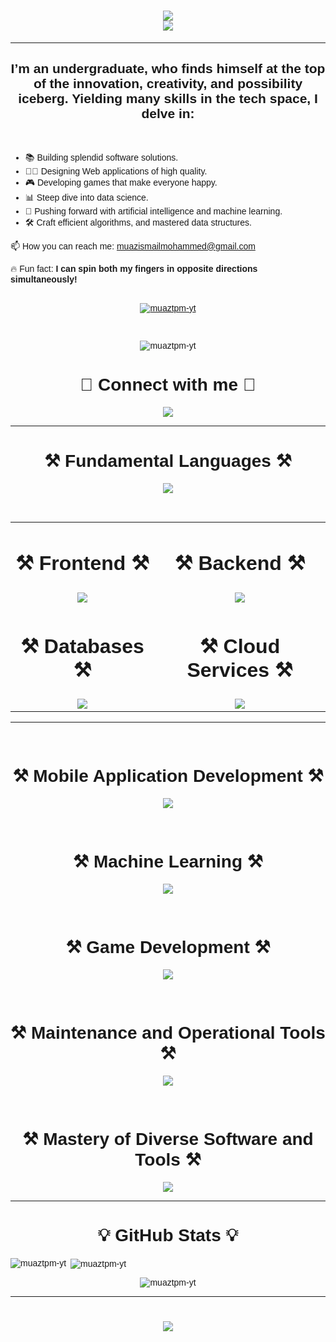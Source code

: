 <head>
  <link href="https://fonts.googleapis.com/css2?family=Poppins:wght@400;700&display=swap" rel="stylesheet">
</head>

<div style="font-family: 'Poppins', sans-serif;">
<h1 align="center">
  <img src="https://readme-typing-svg.herokuapp.com?font=Poppins&weight=700&size=35&duration=3000&pause=1000&color=4169E1&center=true&vCenter=true&width=500&height=70&lines=Hello+World!+%F0%9F%91%8B" /> <br>
  <img src="https://readme-typing-svg.herokuapp.com?font=Poppins&weight=700&size=35&duration=3000&pause=1000&color=4169E1&center=true&vCenter=true&width=550&height=70&lines=I'm+Muaz+Ismail+Mohammed!" /> <br>
</h1>

<hr/>

<h2 align="center">I’m an undergraduate, who finds himself at the top of the innovation, creativity, and possibility iceberg. Yielding many skills in the tech space, I delve in:</h2>

<br/>

<div>
    <ul>
    <li>📚 Building splendid software solutions.</li>
    <li>👩🏿 Designing Web applications of high quality.</li>
    <li>🎮 Developing games that make everyone happy.</li>
    <li>📊 Steep dive into data science.</li>
    <li>🧠 Pushing forward with artificial intelligence and machine learning.</li>
    <li>🛠️ Craft efficient algorithms, and mastered data structures.</li>
    </ul>
</div>

<div style="margin-bottom: 30px;">
    <p>
    📫 How you can reach me: <a href="mailto:muazismailmohammed@gmail.com">muazismailmohammed@gmail.com</a>
    </p>
    <p>🔥 Fun fact: <strong>I can spin both my fingers in opposite directions simultaneously!</strong></p>
</div>

<p align="center">
  <a href="https://github.com/ryo-ma/github-profile-trophy">
    <img src="https://github-profile-trophy.vercel.app/?username=muaztpm-yt" alt="muaztpm-yt" />
  </a>
</p>

<br/>

<p align="center">
  <img src="https://komarev.com/ghpvc/?username=muaztpm-yt&label=Profile%20views&color=0e75b6&style=flat" alt="muaztpm-yt" />
</p>

<div style="border-top: 3px;">
<h1 align="center">🔗 Connect with me 🔗</h1>
<p align="center">
    <img src="https://skillicons.dev/icons?i=linkedin,gmail,discord"/>
</p>
</div>

<hr/>

<div align="center">

<h1 align="center">⚒️️ Fundamental Languages ⚒️️</h1>
<p align="center">
    <img src="https://skillicons.dev/icons?i=javascript,typescript,python,c,cs,cpp,java"/>
</p>

<br/>

<table>
      <tr>
        <td align="center">
          <h1 align="center">⚒️ Frontend ⚒️</h1>
        </td>
        <td align="center">
          <h1 align="center">⚒️ Backend ⚒️</h1>
        </td>
      </tr>
        <tr>
            <td align="center">
            <img src="https://skillicons.dev/icons?i=html,css,bootstrap,react,nextjs,tailwind,qt" /><br/>
            </td>
            <td align="center">
                <img src="https://skillicons.dev/icons?i=nodejs,nextjs,django,jquery" /> <br/>
            </td>
        </tr>
        <tr>
            <td>
    <h1 align="center">⚒️ Databases ⚒️</h1>
            </td>
            <td>
    <h1 align="center">⚒️ Cloud Services ⚒️</h1>
            </td>
        </tr>
        <tr>
            <td><div align="center">
    <img src="https://skillicons.dev/icons?i=mongodb,sqlite,mysql" /> <br/>
            </div>
            </td>
            <td>
                <div align="center">
    <img src="https://skillicons.dev/icons?i=aws,azure,firebase" /><br/>
                </div>
            </td>
        </tr>
    </table>
</div>

<hr/>
<br/>
<h1 align="center">⚒️ Mobile Application Development ⚒️</h1>
<p align="center">
    <img src="https://skillicons.dev/icons?i=dart,flutter,kotlin"/>
</p>

<br/>

<h1 align="center">⚒️ Machine Learning ⚒️</h1>
<p align="center">
    <img src="https://skillicons.dev/icons?i=pytorch,opencv,tensorflow,sklearn"/>
</p>

<br/>

<h1 align="center">⚒️ Game Development ⚒️</h1>
<p align="center">
    <img src="https://skillicons.dev/icons?i=unity,lua,robloxstudio"/>
</p>

<br/>

<h1 align="center">⚒️ Maintenance and Operational Tools ⚒️</h1>
<p align="center">
    <img src="https://skillicons.dev/icons?i=docker,github,git,powershell,npm,arduino,bash"/>
</p>

<br/>

<h1 align="center">⚒️ Mastery of Diverse Software and Tools ⚒️</h1>
<p align="center">
    <img src="https://skillicons.dev/icons?i=webstorm,pycharm,vscode,visualstudio,unity,ae,anaconda,atom,blender,bots,eclipse,figma,notion,ps,pr,pycharm,sublime,windows,replit,stackoverflow"/>
</p>

<hr/>


<div align="center">

<h1 align="center">💡 GitHub Stats 💡</h1>


<p align="left">
  <img align="left" src="https://github-readme-stats.vercel.app/api/top-langs?username=muaztpm-yt&show_icons=true&locale=en&layout=compact" alt="muaztpm-yt" />&nbsp;<img align="center" src="https://github-readme-stats.vercel.app/api?username=muaztpm-yt&show_icons=true&locale=en" alt="muaztpm-yt" />
</p>

<p align="center">
  <img align="center" src="https://github-readme-streak-stats.herokuapp.com/?user=muaztpm-yt&" alt="muaztpm-yt" />
</p>

</div>

<hr/>

<h1 align="center">
    <img src="https://readme-typing-svg.herokuapp.com?font=Poppins&weight=700&size=35&duration=2500&pause=1000&color=4169E1&center=true&vCenter=true&width=550&height=70&lines=Goodbye+World!+%F0%9F%91%8B" />
</h1>

